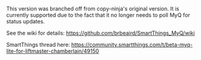 
This version was branched off from copy-ninja's original version. It is currently supported due to the fact that it no longer needs to poll MyQ for status updates.

See the wiki for details: https://github.com/brbeaird/SmartThings_MyQ/wiki


SmartThings thread here: https://community.smartthings.com/t/beta-myq-lite-for-liftmaster-chamberlain/49150


